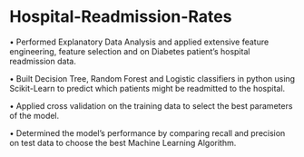 # Hospital-Readmission-Rates

• Performed Explanatory Data Analysis and applied extensive feature engineering, feature selection and on Diabetes patient’s hospital readmission data.

• Built Decision Tree, Random Forest and Logistic classifiers in python using Scikit-Learn to predict which patients might be readmitted to the hospital.

• Applied cross validation on the training data to select the best parameters of the model.

• Determined the model’s performance by comparing recall and precision on test data to choose the best Machine
Learning Algorithm.


